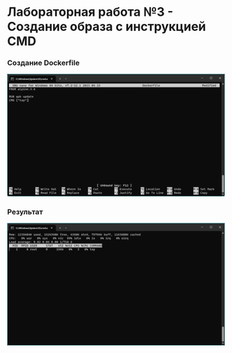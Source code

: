 # Лабораторная работа №3 - Создание образа с инструкцией CMD

### Создание Dockerfile

![Dockerfile](/4/img/Dockerfile.png)

### Результат

![result](/4/img/result.png)